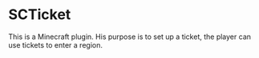# SCTicket
This is a Minecraft plugin. His purpose is to set up a ticket, the player can use tickets to enter a region.
